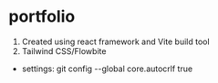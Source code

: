 # portfolio

1. Created using react framework and Vite build tool
2. Tailwind CSS/Flowbite

* settings: git config --global core.autocrlf true
